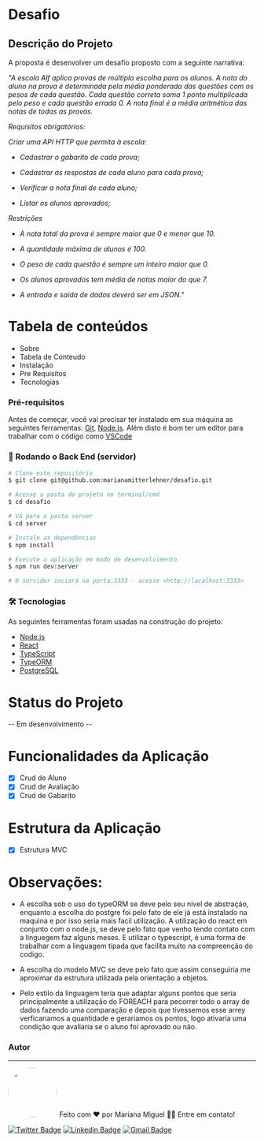 # Desafio
## Descrição do Projeto
A proposta é desenvolver um desafio proposto com a seguinte narrativa:

<i> "A escola Alf aplica provas de múltipla escolha para os alunos. A nota do aluno na prova é determinada pela média ponderada das questões com os pesos de cada questão. Cada questão correta soma 1 ponto multiplicada pelo peso e cada questão errada 0. A nota final é a média aritmética das notas de todas as provas.

Requisitos obrigatórios:

Criar uma API HTTP que permita à escola:

- Cadastrar o gabarito de cada prova;

- Cadastrar as respostas de cada aluno para cada prova;

- Verificar a nota final de cada aluno;

- Listar os alunos aprovados;

Restrições

- A nota total da prova é sempre maior que 0 e menor que 10.

- A quantidade máxima de alunos é 100.

- O peso de cada questão é sempre um inteiro maior que 0.

- Os alunos aprovados tem média de notas maior do que 7.

- A entrada e saída de dados deverá ser em JSON." </i>

Tabela de conteúdos
=================
<!--ts-->
   * Sobre
   * Tabela de Conteudo
   * Instalação
   * Pre Requisitos
   * Tecnologias
<!--te-->

### Pré-requisitos

Antes de começar, você vai precisar ter instalado em sua máquina as seguintes ferramentas:
[Git](https://git-scm.com), [Node.js](https://nodejs.org/en/). 
Além disto é bom ter um editor para trabalhar com o código como [VSCode](https://code.visualstudio.com/)

### 🎲 Rodando o Back End (servidor)

```bash
# Clone este repositório
$ git clone git@github.com:marianamitterlehner/desafio.git

# Acesse a pasta do projeto no terminal/cmd
$ cd desafio

# Vá para a pasta server
$ cd server

# Instale as dependências
$ npm install

# Execute a aplicação em modo de desenvolvimento
$ npm run dev:server

# O servidor inciará na porta:3333 - acesse <http://localhost:3333>
```
### 🛠 Tecnologias

As seguintes ferramentas foram usadas na construção do projeto:

- [Node.js](https://nodejs.org/en/)
- [React](https://pt-br.reactjs.org/)
- [TypeScript](https://www.typescriptlang.org/)
- [TypeORM](https://typeorm.io/#/)
- [PostgreSQL](https://www.postgresql.org)


Status do Projeto
=================
 -- Em desenvolvimento --
 
Funcionalidades da Aplicação
=================
- [x] Crud de Aluno
- [x] Crud de Avaliação
- [x] Crud de Gabarito

Estrutura da Aplicação
=================
- [x] Estrutura MVC


Observações:
=================

- A escolha sob o uso do typeORM se deve pelo seu nivel de abstração, enquanto a escolha do 
postgre foi pelo fato de ele já está instalado na maquina e por isso seria mais facil utilização.
A utilização do react em conjunto com o node.js, se deve pelo fato que venho tendo contato com a 
linguegem faz alguns meses. E utilizar o typescript, é uma forma de trabalhar com a linguagem tipada
que facilita muito na compreenção do codigo.

- A escolha do modelo MVC se deve pelo fato que assim conseguiria me aproximar da estrutura utilizada
pela orientação a objetos. 

- Pelo estilo da linguagem teria que adaptar alguns pontos que seria principalmente a utilização do 
FOREACH para pecorrer todo o array de dados fazendo uma comparação e depois que tivessemos esse arrey 
verficariamos a quantidade e gerariamos os pontos, logo ativaria uma condição que avaliaria se o aluno
foi aprovado ou não.



### Autor
---

<img style="border-radius: 50%;" src="https://media-exp1.licdn.com/dms/image/C4E03AQHbuaN3q9GEgg/profile-displayphoto-shrink_100_100/0/1591642102871?e=1617235200&v=beta&t=mOuU0vtLLa0wFRUNuamVDi4Kkxo516G6AKfuQ4QBk-w" width="100px;" alt=""/>
Feito com ❤️ por Mariana Miguel 👋🏽 Entre em contato!
<br />

[![Twitter Badge](https://img.shields.io/badge/-@maricookie26-1ca0f1?style=flat-square&labelColor=1ca0f1&logo=twitter&logoColor=white&link=https://twitter.com/maricookie26)](https://twitter.com/maricookie26) [![Linkedin Badge](https://img.shields.io/badge/-Mariana-blue?style=flat-square&logo=Linkedin&logoColor=white&link=https://www.linkedin.com/in/mariana-miguel-95268713b/)](https://www.linkedin.com/in/mariana-miguel-95268713b) 
[![Gmail Badge](https://img.shields.io/badge/-mariana.m.miguel.com-c14438?style=flat-square&logo=Gmail&logoColor=white&link=mailto:mariana.m.miguel@gmail.com)](mailto:mariana.m.miguel@gmail.com)
